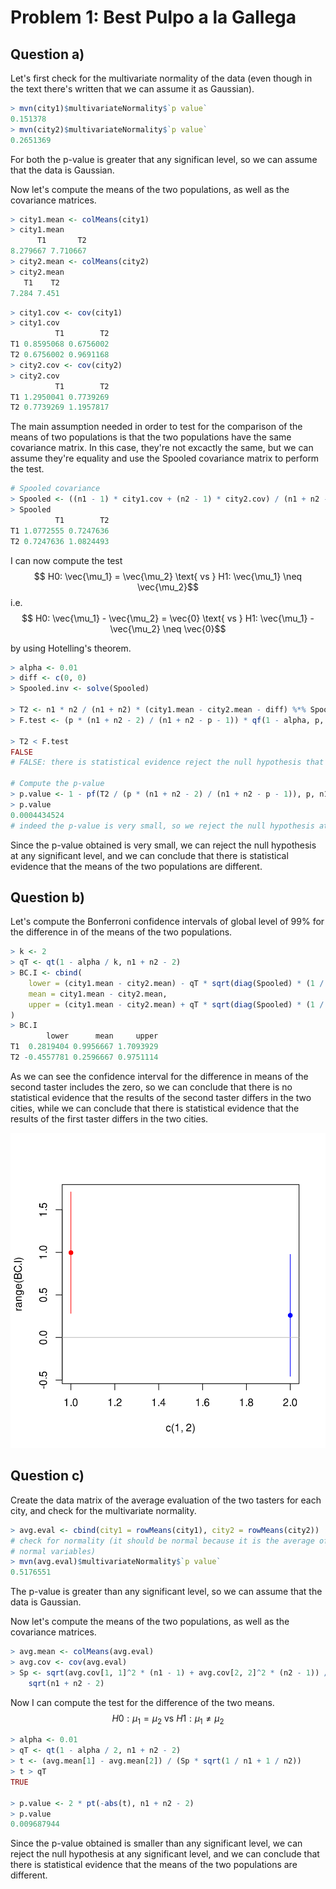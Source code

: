 <!-- <script type="text/javascript" src="http://cdn.mathjax.org/mathjax/latest/MathJax.js?config=TeX-AMS-MML_HTMLorMML"></script>
<script type="text/x-mathjax-config">
  MathJax.Hub.Config({ tex2jax: {inlineMath: [['$', '$']]}, messageStyle: "none" });
</script> -->

# Problem 1: Best Pulpo a la Gallega
## Question a)
Let's first check for the multivariate normality of the data (even though in the text there's written that we can assume it as Gaussian).

```R
> mvn(city1)$multivariateNormality$`p value`
0.151378
> mvn(city2)$multivariateNormality$`p value`
0.2651369
```

For both the p-value is greater that any significan level, so we can assume that the data is Gaussian.

Now let's compute the means of the two populations, as well as the covariance matrices.

```R
> city1.mean <- colMeans(city1)
> city1.mean
      T1       T2 
8.279667 7.710667
> city2.mean <- colMeans(city2)
> city2.mean
   T1    T2 
7.284 7.451
```

```R
> city1.cov <- cov(city1)
> city1.cov
          T1        T2
T1 0.8595068 0.6756002
T2 0.6756002 0.9691168
> city2.cov <- cov(city2)
> city2.cov
          T1        T2
T1 1.2950041 0.7739269
T2 0.7739269 1.1957817
```

The main assumption needed in order to test for the comparison of the means of two populations is that the two populations have the same covariance matrix. In this case, they're not excactly the same, but we can assume they're equality and use the Spooled covariance matrix to perform the test.

```R
# Spooled covariance
> Spooled <- ((n1 - 1) * city1.cov + (n2 - 1) * city2.cov) / (n1 + n2 - 2)
> Spooled
          T1        T2
T1 1.0772555 0.7247636
T2 0.7247636 1.0824493
```

I can now compute the test 
$$ H0: \vec{\mu_1} = \vec{\mu_2} \text{ vs } H1: \vec{\mu_1} \neq \vec{\mu_2}$$
i.e.
$$ H0: \vec{\mu_1} - \vec{\mu_2} = \vec{0} \text{ vs } H1: \vec{\mu_1} - \vec{\mu_2} \neq \vec{0}$$

by using Hotelling's theorem.

```R
> alpha <- 0.01
> diff <- c(0, 0)
> Spooled.inv <- solve(Spooled)

> T2 <- n1 * n2 / (n1 + n2) * (city1.mean - city2.mean - diff) %*% Spooled.inv %*% (city1.mean - city2.mean - diff)
> F.test <- (p * (n1 + n2 - 2) / (n1 + n2 - p - 1)) * qf(1 - alpha, p, n1 + n2 - p - 1)

> T2 < F.test
FALSE
# FALSE: there is statistical evidence reject the null hypothesis that the means are equal

# Compute the p-value
> p.value <- 1 - pf(T2 / (p * (n1 + n2 - 2) / (n1 + n2 - p - 1)), p, n1 + n2 - p - 1)
> p.value
0.0004434524
# indeed the p-value is very small, so we reject the null hypothesis at any significant level
```

Since the p-value obtained is very small, we can reject the null hypothesis at any significant level, and we can conclude that there is statistical evidence that the means of the two populations are different.

## Question b)
Let's compute the Bonferroni confidence intervals of global level of 99% for the difference in of the means of the two populations.

```R
> k <- 2
> qT <- qt(1 - alpha / k, n1 + n2 - 2)
> BC.I <- cbind(
    lower = (city1.mean - city2.mean) - qT * sqrt(diag(Spooled) * (1 / n1 + 1 / n2)),
    mean = city1.mean - city2.mean,
    upper = (city1.mean - city2.mean) + qT * sqrt(diag(Spooled) * (1 / n1 + 1 / n2))
)
> BC.I
        lower      mean     upper
T1  0.2819404 0.9956667 1.7093929
T2 -0.4557781 0.2596667 0.9751114
```

As we can see the confidence interval for the difference in means of the second taster includes the zero, so we can conclude that there is no statistical evidence that the results of the second taster differs in the two cities, while we can conclude that there is statistical evidence that the results of the first taster differs in the two cities.

![](bonferroni.svg)

## Question c)

Create the data matrix of the average evaluation of the two tasters for each city, and check for the multivariate normality.

```R
> avg.eval <- cbind(city1 = rowMeans(city1), city2 = rowMeans(city2))
# check for normality (it should be normal because it is the average of two
# normal variables)
> mvn(avg.eval)$multivariateNormality$`p value`
0.5176551
```

The p-value is greater than any significant level, so we can assume that the data is Gaussian.

Now let's compute the means of the two populations, as well as the covariance matrices.

```R
> avg.mean <- colMeans(avg.eval)
> avg.cov <- cov(avg.eval)
> Sp <- sqrt(avg.cov[1, 1]^2 * (n1 - 1) + avg.cov[2, 2]^2 * (n2 - 1)) /
    sqrt(n1 + n2 - 2)
```

Now I can compute the test for the difference of the two means.
$$H0: \mu_1 = \mu_2 \text{ vs } H1: \mu_1 \neq \mu_2 $$
```R
> alpha <- 0.01
> qT <- qt(1 - alpha / 2, n1 + n2 - 2)
> t <- (avg.mean[1] - avg.mean[2]) / (Sp * sqrt(1 / n1 + 1 / n2))
> t > qT
TRUE

> p.value <- 2 * pt(-abs(t), n1 + n2 - 2)
> p.value
0.009687944
```

Since the p-value obtained is smaller than any significant level, we can reject the null hypothesis at any significant level, and we can conclude that there is statistical evidence that the means of the two populations are different.